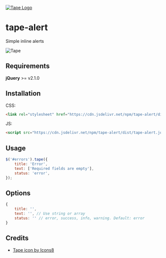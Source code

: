 [![Tape Logo](https://img.icons8.com/color/200/000000/micropore-tape.png)](https://github.com/ganobrega/tape-alert)

# tape-alert
Simple inline alerts

![Tape](https://user-images.githubusercontent.com/4602864/57258888-256cac00-7034-11e9-8fb4-c21b1f06a681.png)

## Requirements
**jQuery** >= v2.1.0

## Installation
CSS: 
``` html
<link rel="stylesheet" href="https://cdn.jsdelivr.net/npm/tape-alert/dist/tape-alert.css">
```
JS:
```html
<script src="https://cdn.jsdelivr.net/npm/tape-alert/dist/tape-alert.jquery.js"></script>
```

## Usage
``` javascript
$('#errors').tape({
    title: 'Error',
    text: ['Required fields are empty'],
    status: 'error',
});
```

## Options
``` javascript
{
    title: '',
    text: '', // Use string or array
    status: '' // error, success, info, warning. Default: error
}
```

## Credits
- [Tape icon by Icons8](https://icons8.com/icon/14845/tape)

